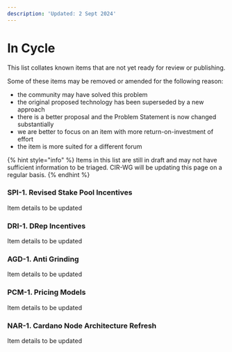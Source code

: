 ```yaml
---
description: 'Updated: 2 Sept 2024'
---
```


# In Cycle

This list collates known items that are not yet ready for review or publishing.&#x20;

Some of these items may be removed or amended for the following reason:

* the community may have solved this problem
* the original proposed technology has been superseded by a new approach
* there is a better proposal and the Problem Statement is now changed substantially
* we are better to focus on an item with more return-on-investment of effort
* the item is more suited for a different forum

{% hint style="info" %}
Items in this list are still in draft and may not have sufficient information to be triaged. CIR-WG will be updating this page on a regular basis.
{% endhint %}



### SPI-1. Revised Stake Pool Incentives

Item details to be updated

### DRI-1. DRep Incentives

Item details to be updated

### AGD-1. Anti Grinding

Item details to be updated

### PCM-1. Pricing Models

Item details to be updated

### NAR-1. Cardano Node Architecture Refresh

Item details to be updated





